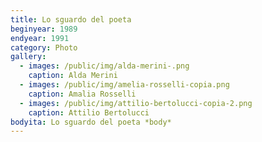 ```yaml
---
title: Lo sguardo del poeta
beginyear: 1989
endyear: 1991
category: Photo
gallery:
  - images: /public/img/alda-merini-.png
    caption: Alda Merini
  - images: /public/img/amelia-rosselli-copia.png
    caption: Amalia Rosselli
  - images: /public/img/attilio-bertolucci-copia-2.png
    caption: Attilio Bertolucci
bodyita: Lo sguardo del poeta *body*
---
```


